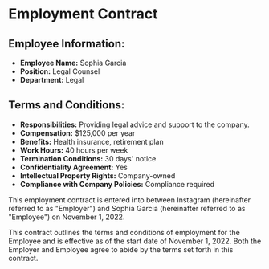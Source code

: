 
# Employment Contract

## Employee Information:
- **Employee Name:** Sophia Garcia
- **Position:** Legal Counsel
- **Department:** Legal

## Terms and Conditions:
- **Responsibilities:** Providing legal advice and support to the company.
- **Compensation:** $125,000 per year
- **Benefits:** Health insurance, retirement plan
- **Work Hours:** 40 hours per week
- **Termination Conditions:** 30 days' notice
- **Confidentiality Agreement:** Yes
- **Intellectual Property Rights:** Company-owned
- **Compliance with Company Policies:** Compliance required

This employment contract is entered into between Instagram (hereinafter referred to as "Employer") and Sophia Garcia (hereinafter referred to as "Employee") on November 1, 2022.

This contract outlines the terms and conditions of employment for the Employee and is effective as of the start date of November 1, 2022. Both the Employer and Employee agree to abide by the terms set forth in this contract.
